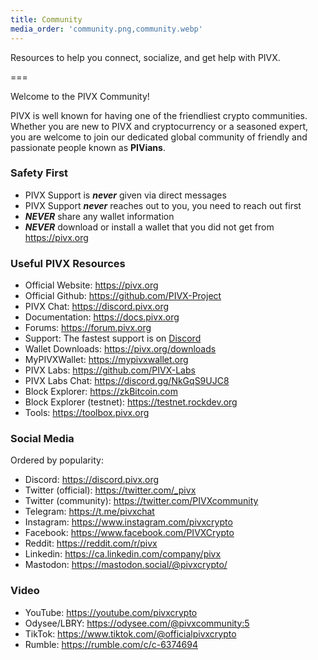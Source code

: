 ```yaml
---
title: Community
media_order: 'community.png,community.webp'
---
```


Resources to help you connect, socialize, and get help with PIVX.

===

Welcome to the PIVX Community!  

PIVX is well known for having one of the friendliest crypto communities.  Whether you are new to PIVX and cryptocurrency or a seasoned expert, you are welcome to join our dedicated global community of friendly and passionate people known as **PIVians**. 

### Safety First
* PIVX Support is **_never_** given via direct messages
* PIVX Support **_never_** reaches out to you, you need to reach out first
* **_NEVER_** share any wallet information
* **_NEVER_** download or install a wallet that you did not get from https://pivx.org

### Useful PIVX Resources
* Official Website: https://pivx.org
* Official Github: https://github.com/PIVX-Project
* PIVX Chat: https://discord.pivx.org
* Documentation: https://docs.pivx.org
* Forums: https://forum.pivx.org
* Support: The fastest support is on [Discord](https://discord.pivx.org)
* Wallet Downloads: https://pivx.org/downloads
* MyPIVXWallet: https://mypivxwallet.org
* PIVX Labs: https://github.com/PIVX-Labs
* PIVX Labs Chat: https://discord.gg/NkGqS9UJC8
* Block Explorer: https://zkBitcoin.com
* Block Explorer (testnet): https://testnet.rockdev.org
* Tools: https://toolbox.pivx.org

### Social Media
Ordered by popularity:
* Discord: https://discord.pivx.org 
* Twitter (official): https://twitter.com/_pivx
* Twitter (community): https://twitter.com/PIVXcommunity
* Telegram: https://t.me/pivxchat
* Instagram: https://www.instagram.com/pivxcrypto
* Facebook: https://www.facebook.com/PIVXCrypto
* Reddit: https://reddit.com/r/pivx
* Linkedin: https://ca.linkedin.com/company/pivx
* Mastodon: https://mastodon.social/@pivxcrypto/

### Video
* YouTube: https://youtube.com/pivxcrypto 
* Odysee/LBRY: https://odysee.com/@pivxcommunity:5
* TikTok: https://www.tiktok.com/@officialpivxcrypto
* Rumble: https://rumble.com/c/c-6374694

